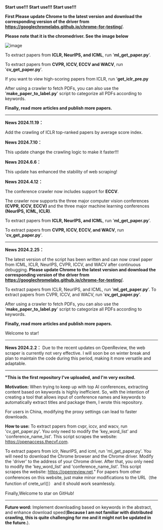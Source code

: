 **Start use!!! Start use!!! Start use!!!**

**First Please update Chrome to the latest version and download the corresponding version of the driver from https://googlechromelabs.github.io/chrome-for-testing/.**

**Please note that it is the chromedriver. See the image below**

![image](https://github.com/user-attachments/assets/13a68c41-a290-408e-80da-b1cfb222b258)


To extract papers from **ICLR, NeurIPS, and ICML**, run '**ml_get_paper.py**'. 

To extract papers from **CVPR, ICCV, ECCV and WACV**, run '**cv_get_paper.py**'. 

If you want to view high-scoring papers from ICLR, run '**get_iclr_pre.py**

After using a crawler to fetch PDFs, you can also use the '**make_paper_to_label.py**' script to categorize all PDFs according to keywords.

**Finally, read more articles and publish more papers.**

______________________________________________________________________________________________________________________________________________________________________
**News  2024.11.19：**

Add the crawling of ICLR top-ranked papers by average score index.

**News  2024.7.10：**


This update change the crawling logic to make it faster!!!


**News  2024.6.6：**

This update has enhanced the stability of web scraping!



**News  2024.4.12：**


The conference crawler now includes support for **ECCV**.

The crawler now supports the three major computer vision conferences **(CVPR, ICCV, ECCV)** and the three major machine learning conferences **(NeurIPS, ICML, ICLR)**.

To extract papers from **ICLR, NeurIPS, and ICML**, run '**ml_get_paper.py**'. 

To extract papers from **CVPR, ICCV, ECCV, and WACV**, run '**cv_get_paper.py**'. 

______________________________________________________________________________________________________________________________________________________________________

**News  2024.2.25：**

The latest version of the script has been written and can now crawl paper from ICML, ICLR, NeurIPS, CVPR, ICCV, and WACV after continuous debugging. **Please update Chrome to the latest version and download the corresponding version of the driver from https://googlechromelabs.github.io/chrome-for-testing/.**

To extract papers from ICLR, NeurIPS, and ICML, run '**ml_get_paper.py**'. 
To extract papers from CVPR, ICCV, and WACV, run '**cv_get_paper.py**'. 

After using a crawler to fetch PDFs, you can also use the '**make_paper_to_label.py**' script to categorize all PDFs according to keywords.

**Finally, read more articles and publish more papers.**

Welcome to star!

______________________________________________________________________________________________________________________________________________________________________










**News  2024.2.2：**
Due to the recent updates on OpenReview, the web scraper is currently not very effective. I will soon be on winter break and plan to maintain the code during this period, making it more versatile and adaptable.


______________________________________________________________________________________________________________________________________________________________________


**"This is the first repository I've uploaded, and I'm very excited.**

**Motivation:**
When trying to keep up with top AI conferences, extracting content based on keywords is highly inefficient. So, 
with the intention of creating a tool that allows input of conference names and keywords to automatically extract titles and package them, I wrote this repository.

For users in China, modifying the proxy settings can lead to faster downloads.

**How to use:**
To extract papers from cvpr, iccv, and wacv, run 'cv_get_paper.py'. You only need to modify the 'key_word_list' and 'conference_name_list'. 
This script scrapes the website: https://openaccess.thecvf.com.

To extract papers from iclr, NeurIPS, and icml, run 'ml_get_paper.py'. You will need to download the Chrome browser and the Chrome driver. 
Modify the 'driver' to the address of your Chrome driver. After that, you only need to modify the 'key_word_list' and 'conference_name_list'.
This script scrapes the website: https://openreview.net."  For papers from other conferences on this website, just make minor modifications to
the URL（the function of crete_url()） and it should work seamlessly.

Finally,Welcome to star on GitHub!

______________________________________________________________________________________________________________________________________________________________________

**Future word:**
Implement downloading based on keywords in the abstract, and enhance download speed(**Because I am not familiar with distributed crawling, this is quite challenging for me and it might not be updated in the future.**).

